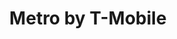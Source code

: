 ---
title: "Metro by T-Mobile"
url: /chicago/metro-by-t-mobile-west-madison-street-4/
shop: mobile phone
---